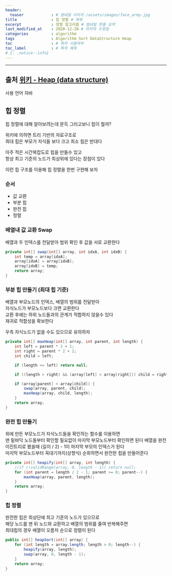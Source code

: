 ```yaml
---
header:
  teaser            : # 썸네일 이미지 /assets/images/face_army.jpg
title               : 힙 정렬 # 제목
excerpt             : 정렬 알고리즘 # 썸네일 한줄 요약
last_modified_at    : 2020-12-28 # 마지막 수정일
categories          : algorithm
tags                : Algorithm Sort DataStructure Heap
toc                 : # 목차 사용여부
toc_label           : # 목차 제목
# {: .notice--info}
---
```


---
## 출처 [위키 - Heap (data structure)](https://en.wikipedia.org/wiki/Heap_(data_structure))

사용 언어 자바


## 힙 정렬

힙 정렬에 대해 알아보려는데 문득 그러고보니 힙이 뭘까?  

위키에 의하면 트리 기반의 자료구조로  
최대 힙은 부모가 자식들 보다 크고 최소 힙은 반대다  

아주 적은 시간복잡도로 힙을 만들수 있고  
항상 최고 기준의 노드가 최상위에 있다는 장점이 있다  

이런 힙 구조를 이용해 힙 정렬을 한번 구현해 보자  

### 순서

- 값 교환
- 부분 힙
- 완전 힙
- 정렬



### 배열내 값 교환 Swap

배열과 두 인덱스를 전달받아 범위 확인 후 값을 서로 교환한다

```java
private int[] swap(int[] array, int idxA, int idxB) {
    int temp = array[idxA];
    array[idxA] = array[idxB];
    array[idxB] = temp;
    return array;
}
```
    
### 부분 힙 만들기 (최대 힙 기준)

배열과 부모노드의 인덱스, 배열의 범위를 전달받아  
자식노드가 부모노드보다 크면 교환한다  
교환 후에는 하위 노드들과의 관계가 적합하지 않을수 있다  
재귀로 적합성을 확보한다  

우측 자식노드가 없을 수도 있으므로 유의하자  

```java
private int[] maxHeap(int[] array, int parent, int length) {
    int left = parent * 2 + 1;
    int right = parent * 2 + 2;
    int child = left;

    if (length <= left) return null;

    if ((length > right) && (array[left] < array[right])) child = right;

    if (array[parent] < array[child]) {
        swap(array, parent, child);
        maxHeap(array, child, length);
    }
    return array;
}
```

### 완전 힙 만들기

위에 만든 부모노드가 자식노드들을 확인하는 함수를 이용하면  
맨 밑바닥 노드들부터 확인할 필요없이 마지막 부모노드부터 확인하면 된다
배열을 완전이진트리로 봤을때 (길이 / 2) - 1이 마지막 부모의 인덱스가 된다  
마지막 부모노드부터 꼭대기까지(상향식) 순회하면서 완전한 힙을 만들어준다

```java
private int[] heapify(int[] array, int length) {
    //if (!validRange(array, 0, length - 1)) return null;
    for (int parent = length / 2 - 1; parent >= 0; parent--) {
        maxHeap(array, parent, length);
    }
    return array;
}
```

### 힙 정렬

완전한 힙은 최상단에 최고 기준의 노드가 있으므로  
해당 노드를 맨 뒤 노드와 교환하고 배열의 범위를 줄여 반복해주면  
최대힙의 경우 배열이 오름차 순으로 정렬이 된다  

```java
public int[] heapSort(int[] array) {
    for (int length = array.length; length > 0; length--) {
        heapify(array, length);
        swap(array, 0, length - 1);
    }
    return array;
}
```
